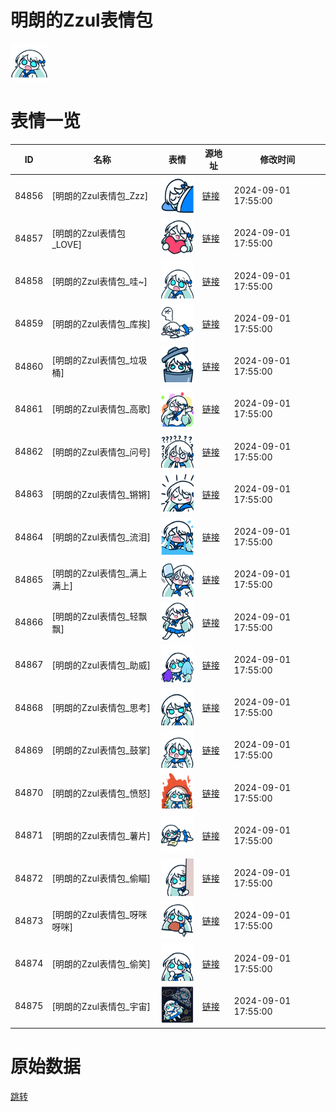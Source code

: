 # 明朗的Zzul表情包

<img src="./cover.png" height="60" alt="cover" />

# 表情一览

|ID|名称|表情|源地址|修改时间|
|----|----|----|----|----|
|84856|[明朗的Zzul表情包_Zzz]|<img src="./pic/084856_%5B明朗的Zzul表情包_Zzz%5D.png" height="60" alt="Zzz"/>|[链接](https://i0.hdslb.com/bfs/garb/204b04d9b3e4f737dd4187effbdf031d2a4d5b28.png)|2024-09-01 17:55:00|
|84857|[明朗的Zzul表情包_LOVE]|<img src="./pic/084857_%5B明朗的Zzul表情包_LOVE%5D.png" height="60" alt="LOVE"/>|[链接](https://i0.hdslb.com/bfs/garb/6dcb8bcb977a05cd450e9229b30f7659f35ead15.png)|2024-09-01 17:55:00|
|84858|[明朗的Zzul表情包_哇~]|<img src="./pic/084858_%5B明朗的Zzul表情包_哇~%5D.png" height="60" alt="哇~"/>|[链接](https://i0.hdslb.com/bfs/garb/0209c37029930f54d6e272601e632946772047d1.png)|2024-09-01 17:55:00|
|84859|[明朗的Zzul表情包_库挨]|<img src="./pic/084859_%5B明朗的Zzul表情包_库挨%5D.png" height="60" alt="库挨"/>|[链接](https://i0.hdslb.com/bfs/garb/483f03b8a983e37ebe6dd2e5a6a9a5ff45931bac.png)|2024-09-01 17:55:00|
|84860|[明朗的Zzul表情包_垃圾桶]|<img src="./pic/084860_%5B明朗的Zzul表情包_垃圾桶%5D.png" height="60" alt="垃圾桶"/>|[链接](https://i0.hdslb.com/bfs/garb/41f53320720ed116322f8983b14c634d2f35f968.png)|2024-09-01 17:55:00|
|84861|[明朗的Zzul表情包_高歌]|<img src="./pic/084861_%5B明朗的Zzul表情包_高歌%5D.png" height="60" alt="高歌"/>|[链接](https://i0.hdslb.com/bfs/garb/f53baa01b22d4a4ac1ac15de60be13bfab98def3.png)|2024-09-01 17:55:00|
|84862|[明朗的Zzul表情包_问号]|<img src="./pic/084862_%5B明朗的Zzul表情包_问号%5D.png" height="60" alt="问号"/>|[链接](https://i0.hdslb.com/bfs/garb/89d6159f2bae50b7d91686bd90894feabfc927e9.png)|2024-09-01 17:55:00|
|84863|[明朗的Zzul表情包_锵锵]|<img src="./pic/084863_%5B明朗的Zzul表情包_锵锵%5D.png" height="60" alt="锵锵"/>|[链接](https://i0.hdslb.com/bfs/garb/8d7fe635b7febd8fecc5b5dffcaf7e6244d5a163.png)|2024-09-01 17:55:00|
|84864|[明朗的Zzul表情包_流泪]|<img src="./pic/084864_%5B明朗的Zzul表情包_流泪%5D.png" height="60" alt="流泪"/>|[链接](https://i0.hdslb.com/bfs/garb/1524added42365191b189f744aa5a38fa94782da.png)|2024-09-01 17:55:00|
|84865|[明朗的Zzul表情包_满上满上]|<img src="./pic/084865_%5B明朗的Zzul表情包_满上满上%5D.png" height="60" alt="满上满上"/>|[链接](https://i0.hdslb.com/bfs/garb/67da8e8156e673a412fcb6805ff18f3cf7771cd9.png)|2024-09-01 17:55:00|
|84866|[明朗的Zzul表情包_轻飘飘]|<img src="./pic/084866_%5B明朗的Zzul表情包_轻飘飘%5D.png" height="60" alt="轻飘飘"/>|[链接](https://i0.hdslb.com/bfs/garb/99c698a7f02c601e0e38a33aabca469b1ed6133b.png)|2024-09-01 17:55:00|
|84867|[明朗的Zzul表情包_助威]|<img src="./pic/084867_%5B明朗的Zzul表情包_助威%5D.png" height="60" alt="助威"/>|[链接](https://i0.hdslb.com/bfs/garb/99ec99c1dd60c264bc361cfca086d1c98189692c.png)|2024-09-01 17:55:00|
|84868|[明朗的Zzul表情包_思考]|<img src="./pic/084868_%5B明朗的Zzul表情包_思考%5D.png" height="60" alt="思考"/>|[链接](https://i0.hdslb.com/bfs/garb/b96977d26046f9e46c6e2d0677fa42a5f1e7e7d7.png)|2024-09-01 17:55:00|
|84869|[明朗的Zzul表情包_鼓掌]|<img src="./pic/084869_%5B明朗的Zzul表情包_鼓掌%5D.png" height="60" alt="鼓掌"/>|[链接](https://i0.hdslb.com/bfs/garb/9f274defbc62a401c89605f863c0315a287701b1.png)|2024-09-01 17:55:00|
|84870|[明朗的Zzul表情包_愤怒]|<img src="./pic/084870_%5B明朗的Zzul表情包_愤怒%5D.png" height="60" alt="愤怒"/>|[链接](https://i0.hdslb.com/bfs/garb/d0d6f76922e5a8410ac020906364b4b1edcced2b.png)|2024-09-01 17:55:00|
|84871|[明朗的Zzul表情包_薯片]|<img src="./pic/084871_%5B明朗的Zzul表情包_薯片%5D.png" height="60" alt="薯片"/>|[链接](https://i0.hdslb.com/bfs/garb/1b7dca6f323577d50e131f5c3a4128ee5a82bf27.png)|2024-09-01 17:55:00|
|84872|[明朗的Zzul表情包_偷瞄]|<img src="./pic/084872_%5B明朗的Zzul表情包_偷瞄%5D.png" height="60" alt="偷瞄"/>|[链接](https://i0.hdslb.com/bfs/garb/d88b511f8013b88d5d462c70feb4e177911667e5.png)|2024-09-01 17:55:00|
|84873|[明朗的Zzul表情包_呀咪呀咪]|<img src="./pic/084873_%5B明朗的Zzul表情包_呀咪呀咪%5D.png" height="60" alt="呀咪呀咪"/>|[链接](https://i0.hdslb.com/bfs/garb/97ab51115360874045195656b0cde48a70a91d2c.png)|2024-09-01 17:55:00|
|84874|[明朗的Zzul表情包_偷笑]|<img src="./pic/084874_%5B明朗的Zzul表情包_偷笑%5D.png" height="60" alt="偷笑"/>|[链接](https://i0.hdslb.com/bfs/garb/1dbe878cbb8c36c11441f6a6d5e94af296c16827.png)|2024-09-01 17:55:00|
|84875|[明朗的Zzul表情包_宇宙]|<img src="./pic/084875_%5B明朗的Zzul表情包_宇宙%5D.png" height="60" alt="宇宙"/>|[链接](https://i0.hdslb.com/bfs/garb/8c775fe01465006f6bf462cc85ff3550db2005a6.png)|2024-09-01 17:55:00|

# 原始数据

[跳转](./raw.json)

